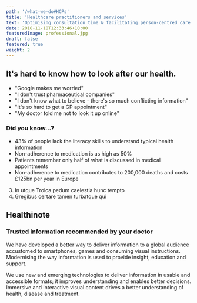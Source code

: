 ```yaml
---
path: '/what-we-do#HCPs'
title: 'Healthcare practitioners and services'
text: 'Optimising consultation time & facilitating person-centred care'
date: 2018-11-18T12:33:46+10:00
featuredImage: professional.jpg
draft: false
featured: true
weight: 2
---
```


## It's hard to know how to look after our health.

- "Google makes me worried"
- "I don't trust pharmaceutical companies"
- "I don't know what to believe - there's so much conflicting information"
- "It's so hard to get a GP appointment"
- "My doctor told me not to look it up online"

### Did you know...?

- 43% of people lack the literacy skills to understand typical health information
- Non-adherence to medication is as high as 50%
- Patients remember only half of what is discussed in medical appointments
- Non-adherence to medication contributes to 200,000 deaths and costs £125bn per year in Europe
3. In utque Troica pedum caelestia hunc tempto
4. Gregibus certare tamen turbatque qui

## Healthinote
### Trusted information recommended by your doctor

We have developed a better way to deliver information to a global audience accustomed to smartphones, games and consuming visual instructions.
Modernising the way information is used to provide insight, education and support.
 
We use new and emerging technologies to deliver information in usable and accessible formats; it improves understanding and enables better decisions.
Immersive and interactive visual content drives a better understanding of health, disease and treatment.
